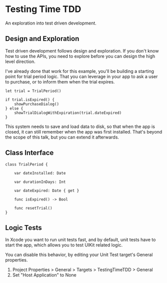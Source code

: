 #  Testing Time TDD

An exploration into test driven development.

## Design and Exploration

Test driven development follows design and exploration. If you don't know how to use the APIs, you need to explore before you can design the high level direction.

I've already done that work for this example, you'll be building a starting point for trial period logic. That you can leverage in your app to ask a user to purchase, or to inform them when the trial expires.

    let trial = TrialPeriod()

    if trial.isExpired() {
        showPurchaseDialog()
    } else {
        showTrialDialogWithExpiration(trial.dateExpired)
    }

This system needs to save and load data to disk, so that when the app is closed, it can still remember when the app was first installed. That's beyond the scope of this talk, but you can extend it afterwards.

## Class Interface 

    class TrialPeriod {

        var dateInstalled: Date

        var durationInDays: Int

        var dateExpired: Date { get }

        func isExpired() -> Bool

        func resetTrial()
    }

## Logic Tests

In Xcode you want to run unit tests fast, and by default, unit tests have to start the app, which allows you to test UIKit related logic.

You can disable this behavior, by editing your Unit Test target's General properties.

1. Project Properties > General > Targets > TestingTimeTDD > General
2. Set "Host Application" to None

